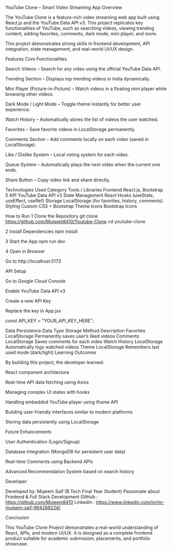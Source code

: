  YouTube Clone – Smart Video Streaming App
 Overview

The YouTube Clone is a feature-rich video streaming web app built using React.js and the YouTube Data API v3.
This project replicates key functionalities of YouTube, such as searching videos, viewing trending content, adding favorites, comments, dark mode, mini player, and more.

This project demonstrates strong skills in frontend development, API integration, state management, and real-world UI/UX design.

 Features
 Core Functionalities

 Search Videos – Search for any video using the official YouTube Data API.

 Trending Section – Displays top trending videos in India dynamically.

 Mini Player (Picture-in-Picture) – Watch videos in a floating mini player while browsing other videos.

 Dark Mode / Light Mode – Toggle theme instantly for better user experience.

 Watch History – Automatically stores the list of videos the user watched.

 Favorites – Save favorite videos in LocalStorage permanently.

 Comments Section – Add comments locally on each video (saved in LocalStorage).

 Like / Dislike System – Local voting system for each video.

 Queue System – Automatically plays the next video when the current one ends.

 Share Button – Copy video link and share directly.

 Technologies Used
Category	Tools / Libraries
Frontend	React.js, Bootstrap 5
API	YouTube Data API v3
State Management	React Hooks (useState, useEffect, useRef)
Storage	LocalStorage (for favorites, history, comments)
Styling	Custom CSS + Bootstrap Theme
Icons	Bootstrap Icons


 How to Run
1 Clone the Repository
git clone https://github.com/Mujeem8410/Youtube-Clone
cd youtube-clone

2 Install Dependencies
npm install

3 Start the App
npm run dev

4 Open in Browser

Go to  http://localhost:5173

 API Setup

Go to Google Cloud Console

Enable YouTube Data API v3

Create a new API Key

Replace the key in App.jsx

const API_KEY = "YOUR_API_KEY_HERE";

 Data Persistence
Data Type	Storage Method	Description
Favorites	LocalStorage	Permanently saves user’s liked videos
Comments	LocalStorage	Saves comments for each video
Watch History	LocalStorage	Automatically logs watched videos
Theme	LocalStorage	Remembers last used mode (dark/light)
 Learning Outcomes

By building this project, the developer learned:

React component architecture

Real-time API data fetching using Axios

Managing complex UI states with hooks

Handling embedded YouTube player using iframe API

Building user-friendly interfaces similar to modern platforms

Storing data persistently using LocalStorage

 Future Enhancements

 User Authentication (Login/Signup)

 Database Integration (MongoDB for persistent user data)

 Real-time Comments using Backend APIs

 Advanced Recommendation System based on search history

 Developer

Developed by: Mujeem Saif (B.Tech Final Year Student)
 Passionate about Frontend & Full Stack Development
 GitHub : https://github.com/Mujeem8410
 LinkedIn : https://www.linkedin.com/in/mr-mujeem-saif-964288224/

 Conclusion

This YouTube Clone Project demonstrates a real-world understanding of React, APIs, and modern UI/UX.
It is designed as a complete frontend product suitable for academic submission, placements, and portfolio showcase.